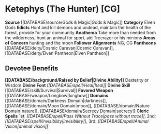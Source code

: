 ﻿---
ability:
- Dexterity
- Wisdom
ability_boost:
- Dexterity
- Wisdom
alignment: CG
deity:
- '[[DATABASE/deity/Ketephys|Ketephys]]'
- '[[DATABASE/deity/Cosmic Caravan|CosmicCaravan]]'
- '[[DATABASE/deity/Elven Pantheon|Elven Pantheon]]'
deity_category: Elven Gods
divine_font: Heal
domain:
- '[[DATABASE/domain/Darkness Domain|Darkness]]'
- '[[DATABASE/domain/Moon Domain|Moon]]'
- '[[DATABASE/domain/Nature Domain|Nature]]'
- '[[DATABASE/domain/Secrecy Domain|Secrecy]]'
favored_weapon: '[[DATABASE/weapon/Longbow|Longbow]]'
follower_alignment:
- NG
- CG
id: '110'
name: Ketephys
rarity: Common
rus_type_level: null
skill:
- '[[DATABASE/skill/Survival|Survival]]'
source: '[[DATABASE/source/Gods & Magic|Gods & Magic]]'
trait: null
type: Deity

---
# Ketephys (The Hunter) [CG]

**Source** [[DATABASE/source/Gods & Magic|Gods & Magic]] 
**Category** Elven Gods
**Edicts** Hunt and kill demons and undead, maintain the health of the forest, provide for your community
**Anathema** Take more than needed from the wilderness, hunt an animal for sport, aid Treerazer or his minions
**Areas of Concern** hunting and the moon
**Follower Alignments** NG, CG
**Pantheons** [[DATABASE/deity/Cosmic Caravan|Cosmic Caravan]], [[DATABASE/deity/Elven Pantheon|Elven Pantheon]]

## Devotee Benefits

**[[DATABASE/background/Raised by Belief|Divine Ability]]** Dexterity or Wisdom
**Divine Font** _[[DATABASE/spell/Heal|heal]]_
**Divine Skill** [[DATABASE/skill/Survival|Survival]]
**Favored Weapon** [[DATABASE/weapon/Longbow|longbow]]
**Domains** [[DATABASE/domain/Darkness Domain|darkness]], [[DATABASE/domain/Moon Domain|moon]], [[DATABASE/domain/Nature Domain|nature]], [[DATABASE/domain/Secrecy Domain|secrecy]]
**Cleric Spells** 1st: _[[DATABASE/spell/Pass Without Trace|pass without trace]]_, 2nd: _[[DATABASE/spell/Invisibility|invisibility]]_, 3rd: _[[DATABASE/spell/Animal Vision|animal vision]]_